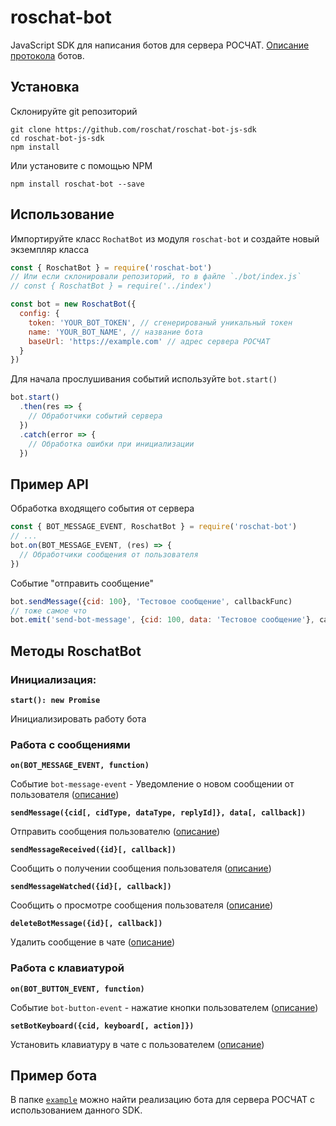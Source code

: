 # roschat-bot
JavaScript SDK для написания ботов для сервера РОСЧАТ. [Описание протокола](https://github.com/roschat/roschat-docs/wiki/roschat-bot-api) ботов.

## Установка
Склонируйте git репозиторий
```
git clone https://github.com/roschat/roschat-bot-js-sdk
cd roschat-bot-js-sdk
npm install
```
Или установите с помощью NPM
```
npm install roschat-bot --save
```


## Использование
Импортируйте класс `RochatBot` из модуля `roschat-bot` и создайте новый экземпляр класса
```js
const { RoschatBot } = require('roschat-bot')
// Или если склонировали репозиторий, то в файле `./bot/index.js`
// const { RoschatBot } = require('../index')

const bot = new RoschatBot({
  config: {
    token: 'YOUR_BOT_TOKEN', // сгенерированый уникальный токен
    name: 'YOUR_BOT_NAME', // название бота
    baseUrl: 'https://example.com' // адрес сервера РОСЧАТ
  }
})
```

Для начала прослушивания событий используйте `bot.start()`
```js
bot.start()
  .then(res => {
    // Обработчики событий сервера
  })
  .catch(error => {
    // Обработка ошибки при инициализации
  })
```

## Пример API
Обработка входящего события от сервера
```js
const { BOT_MESSAGE_EVENT, RoschatBot } = require('roschat-bot')
// ...
bot.on(BOT_MESSAGE_EVENT, (res) => {
  // Обработчики сообщения от пользователя
})
```
Событие "отправить сообщение"
```js
bot.sendMessage({cid: 100}, 'Тестовое сообщение', callbackFunc)
// тоже самое что
bot.emit('send-bot-message', {cid: 100, data: 'Тестовое сообщение'}, callbackFunc)
```

## Методы RoschatBot
### Инициализация:
__`start(): new Promise`__

Инициализировать работу бота 

### Работа с сообщениями
__`on(BOT_MESSAGE_EVENT, function)`__

Событие `bot-message-event` - Уведомление о новом сообщении от пользователя ([описание](https://github.com/roschat/roschat-docs/wiki/roschat-bot-api-send-bot-message))


__`sendMessage({cid[, cidType, dataType, replyId]}, data[, callback])`__

Отправить сообщения пользователю ([описание](
https://github.com/roschat/roschat-docs/wiki/roschat-bot-api-send-bot-message
))

__`sendMessageReceived({id}[, callback])`__

Сообщить о получении сообщения пользователя ([описание](https://github.com/roschat/roschat-docs/wiki/roschat-bot-api-bot-message-received))

__`sendMessageWatched({id}[, callback])`__

Сообщить о просмотре сообщения пользователя ([описание](https://github.com/roschat/roschat-docs/wiki/roschat-bot-api-bot-message-watched))

__`deleteBotMessage({id}[, callback])`__

Удалить сообщение в чате ([описание](https://github.com/roschat/roschat-docs/wiki/roschat-bot-api-delete-bot-message))

### Работа с клавиатурой
__`on(BOT_BUTTON_EVENT, function)`__

Событие `bot-button-event` - нажатие кнопки пользователем ([описание](https://github.com/roschat/roschat-docs/wiki/roschat-bot-api-bot-button-event))

__`setBotKeyboard({cid, keyboard[, action]})`__

Установить клавиатуру в чате с пользователем ([описание](https://github.com/roschat/roschat-docs/wiki/roschat-bot-api-set-bot-keyboard))


## Пример бота
В папке [`example`](https://github.com/roschat/roschat-bot-js-sdk/tree/master/example) можно найти реализацию бота для сервера РОСЧАТ с использованием данного SDK. 
